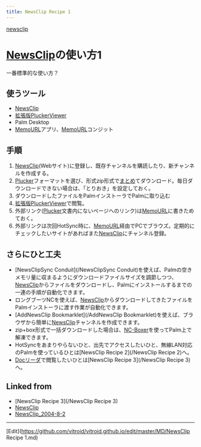 ```yaml
---
title: NewsClip Recipe 1
---
```

[newsclip](/newsclip)


# [NewsClip](/NewsClip)の使い方1

一番標準的な使い方？


## 使うツール

* [NewsClip](/NewsClip)
* [拡張版PluckerViewer](/拡張版PluckerViewer)
* Palm Desktop
* [MemoURL](/MemoURL)アプリ、[MemoURL](/MemoURL)コンジット

## 手順

1. [NewsClip](/NewsClip)(Webサイト)に登録し、既存チャンネルを購読したり、新チャンネルを作成する。
1. [Plucker](/Plucker)フォーマットを選び、形式zip形式で[まとめ](/まとめ)てダウンロード。毎日ダウンロードできない場合は、「とりおき」を設定しておく。
1. ダウンロードしたファイルをPalmインストーラでPalmに取り込む
1. [拡張版PluckerViewer](/拡張版PluckerViewer)で閲覧。
1. 外部リンク([Plucker](/Plucker)文書内にないページへのリンク)は[MemoURL](/MemoURL)に書きためておく。
1. 外部リンクは次回HotSync時に、[MemoURL](/MemoURL)経由でPCでブラウズ。定期的にチェックしたいサイトがあればまた[NewsClip](/NewsClip)にチャンネル登録。

## さらにひと工夫

* [NewsClipSync Conduit](/NewsClipSync Conduit)を使えば、Palmの空きメモリ量に収まるようにダウンロードファイルサイズを調節しつつ、[NewsClip](/NewsClip)からファイルをダウンロードし、Palmにインストールするまでの一連の手順が自動化できます。
* ロングブーツNCを使えば、[NewsClip](/NewsClip)からダウンロードしてきたファイルをPalmインストーラに渡す作業が自動化できます。
* [AddNewsClip Bookmarklet](/AddNewsClip Bookmarklet)を使えば、ブラウザから簡単に[NewsClip](/NewsClip)チャンネルを作成できます。
* zip+box形式で一括ダウンロードした場合は、[NC-Boxer](/NC-Boxer)を使ってPalm上で解凍できます。
* HotSyncをあまりやらないひと、出先でアクセスしたいひと、無線LAN対応のPalmを使っているひとは[NewsClip Recipe 2](/NewsClip Recipe 2)へ。
* [Docリーダ](/Docリーダ)で閲覧したいひとは[NewsClip Recipe 3](/NewsClip Recipe 3)へ。
## Linked from

* [NewsClip Recipe 3](/NewsClip Recipe 3)
* [NewsClip](/NewsClip)
* [NewsClip_2004-8-2](/NewsClip_2004-8-2)


----
[Edit](https://github.com/vitroid/vitroid.github.io/edit/master/MD/NewsClip Recipe 1.md)
